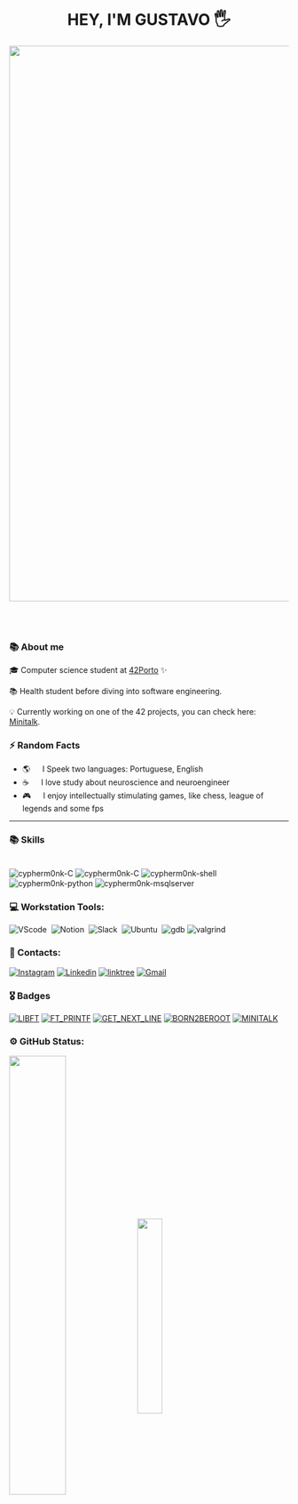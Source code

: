 <h1 align="center"> HEY, I'M GUSTAVO 🖐️</h1>

<p align="center">
<img src="https://user-images.githubusercontent.com/74038190/225813708-98b745f2-7d22-48cf-9150-083f1b00d6c9.gif" width="1000">
</p>
<br><br>

### 📚 About me

🎓 Computer science student at [42Porto](https://www.42porto.com/) ✨

📚 Health student before diving into software engineering.

💡 Currently working on one of the 42 projects, you can check here: [Minitalk](https://github.com/GustaDNS/Minitalk).

### ⚡ Random Facts

-  🌎 &emsp; I Speek two languages: Portuguese, English
-  ☕ &emsp; I love study about neuroscience and neuroengineer
- 🎮 &emsp; I enjoy intellectually stimulating games, like chess, league of legends and some fps
---

### 📚 Skills

<div style="display: inline_block"><br>
  <img align="center" alt="cypherm0nk-C"  src="https://img.shields.io/badge/C-00599C?style=for-the-badge&logo=c&logoColor=white">
  <img align="center" alt="cypherm0nk-C"  src="https://img.shields.io/badge/C%2B%2B-00599C?style=for-the-badge&logo=c%2B%2B&logoColor=white"> 
  <img align="center" alt="cypherm0nk-shell"  src="https://img.shields.io/badge/Shell_Script-121011?style=for-the-badge&logo=gnu-bash&logoColor=white">
 
  <img align="center" alt="cypherm0nk-python"  src="https://img.shields.io/badge/Python-14354C?style=for-the-badge&logo=python&logoColor=white">
  <img align="center" alt="cypherm0nk-msqlserver"  src="https://img.shields.io/badge/MySQL-005C84?style=for-the-badge&logo=mysql&logoColor=white">

</div>

### 💻​ Workstation Tools:

![VScode](https://img.shields.io/badge/vscode-4285F4?style=for-the-badge&logo=vscode&logoColor=white)&nbsp;
![Notion](https://img.shields.io/badge/Notion-000000?style=for-the-badge&logo=notion&logoColor=white)&nbsp;
![Slack](https://img.shields.io/badge/Slack-4A154B?style=for-the-badge&logo=slack&logoColor=white)&nbsp;
![Ubuntu](https://img.shields.io/badge/Ubuntu-E95420?style=for-the-badge&logo=ubuntu&logoColor=white)&nbsp;
![gdb](https://img.shields.io/badge/gdb-0D1117.svg?style=for-the-badge&logo=gnu&logoColor=F5942C)
![valgrind](https://img.shields.io/badge/%F3%B1%97%80%20%20valgrind-v?style=for-the-badge&logo=horse&labelColor=000&color=000)
&nbsp;
&nbsp;

### 📱​ Contacts:

[![Instagram](https://img.shields.io/badge/Instagram-E4405F?style=for-the-badge&logo=instagram&logoColor=white)](https://www.instagram.com/gusta.dns/?next=%2F)
[![Linkedin](https://img.shields.io/badge/LinkedIn-0077B5?style=for-the-badge&logo=linkedin&logoColor=white)](https://www.linkedin.com/in/Gusdns)
[![linktree](https://img.shields.io/badge/linktree-39E09B?style=for-the-badge&logo=linktree&logoColor=white)](https://linktr.ee/Gusdns)
[![Gmail](https://img.shields.io/badge/Gmail-D14836?style=for-the-badge&logo=gmail&logoColor=white)](https://criarmeulink.com.br/u/1719869154)

### 🎖️ Badges

[![LIBFT](https://github.com/Gustadns/42-project-badges/blob/main/badges/libftm.png)](https://github.com/GustaDNS/Libft) 
[![FT_PRINTF](https://github.com/GustaDNS/42-project-badges/blob/main/badges/ft_printfn.png)](https://github.com/GustaDNS/Ft_printf) 
[![GET_NEXT_LINE](https://github.com/GustaDNS/42-project-badges/blob/main/badges/get_next_linem.png)](https://github.com/GustaDNS/Get_next_line)
[![BORN2BEROOT](https://github.com/GustaDNS/42-project-badges/blob/main/badges/born2berootn.png)](https://github.com/GustaDNS/Born2beroot)
[![MINITALK](https://github.com/GustaDNS/42-project-badges/blob/main/badges/minitalkn.png)](https://github.com/GustaDNS/Minitalk) </h>
	

### ⚙️ GitHub Status:

<div style="margin-bottom:100px">
<img width=45% align="center"  src="https://github-readme-streak-stats.herokuapp.com?user=GustaDNS&theme=radical&mode=weekly" />
<img width=30% align="center" src="https://github-readme-stats-git-main-rafaelalexandrino.vercel.app/api/top-langs/?username=GustaDNS&show_icons=true&theme=radical&layout=compact" />
 </div>
 
 &nbsp;
 &nbsp;

